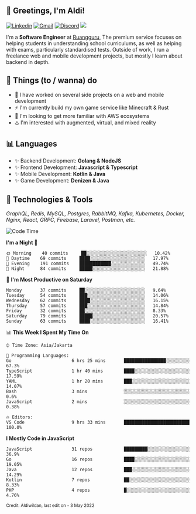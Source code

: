 <!-- Greetings -->
## 👋 Greetings, I'm Aldi!

<!-- Social Media -->
[![Linkedin](https://img.shields.io/badge/-aldiwildan-blue?style=flat&logo=Linkedin&logoColor=white)](https://www.linkedin.com/in/aldiwildan/)
[![Gmail](https://img.shields.io/badge/-aldiwild77@gmail.com-c14438?style=flat&logo=Gmail&logoColor=white)](mailto:aldiwild77@gmail.com)
[![Discord](https://img.shields.io/badge/-Chroma-5663F7?style=flat&logo=Discord&logoColor=white)](https://discord.gg/BUxraQ8)
![](https://komarev.com/ghpvc/?username=aldiwildan77&label=Visitor&color=2bbc8a)

<!-- Introduction -->
I'm a **Software Engineer** at [Ruangguru](https://ruangguru.com), The premium service focuses on helping students in understanding school curriculums, as well as helping with exams, particularly standardised tests. Outside of work, I run a freelance web and mobile development projects, but mostly I learn about backend in depth.

## 📃 Things (to / wanna) do
- 🐝 I have worked on several side projects on a web and mobile development
- ⚡ I'm currently build my own game service like Minecraft & Rust
- 🌱 I'm looking to get more familiar with AWS ecosystems
- ♨️ I'm interested with augmented, virtual, and mixed reality

## 📊 Languages
- ✨ Backend Development: **Golang & NodeJS**
- ✨ Frontend Development: **Javascript & Typescript**
- ✨ Mobile Development: **Kotlin & Java**
- ✨ Game Development: **Denizen & Java**

## 🔧 Technologies & Tools
*GraphQL, Redis, MySQL, Postgres, RabbitMQ, Kafka, Kubernetes, Docker, Nginx, React, GRPC, Firebase, Laravel, Postman, etc.*

<!--START_SECTION:waka-->
![Code Time](http://img.shields.io/badge/Code%20Time-0%20secs-blue)

**I'm a Night 🦉** 

```text
🌞 Morning    40 commits     ██░░░░░░░░░░░░░░░░░░░░░░░   10.42% 
🌆 Daytime    69 commits     ████░░░░░░░░░░░░░░░░░░░░░   17.97% 
🌃 Evening    191 commits    ████████████░░░░░░░░░░░░░   49.74% 
🌙 Night      84 commits     █████░░░░░░░░░░░░░░░░░░░░   21.88%

```
📅 **I'm Most Productive on Saturday** 

```text
Monday       37 commits     ██░░░░░░░░░░░░░░░░░░░░░░░   9.64% 
Tuesday      54 commits     ███░░░░░░░░░░░░░░░░░░░░░░   14.06% 
Wednesday    62 commits     ████░░░░░░░░░░░░░░░░░░░░░   16.15% 
Thursday     57 commits     ███░░░░░░░░░░░░░░░░░░░░░░   14.84% 
Friday       32 commits     ██░░░░░░░░░░░░░░░░░░░░░░░   8.33% 
Saturday     79 commits     █████░░░░░░░░░░░░░░░░░░░░   20.57% 
Sunday       63 commits     ████░░░░░░░░░░░░░░░░░░░░░   16.41%

```


📊 **This Week I Spent My Time On** 

```text
⌚︎ Time Zone: Asia/Jakarta

💬 Programming Languages: 
Go                       6 hrs 25 mins       ████████████████░░░░░░░░░   67.3% 
TypeScript               1 hr 40 mins        ████░░░░░░░░░░░░░░░░░░░░░   17.59% 
YAML                     1 hr 20 mins        ███░░░░░░░░░░░░░░░░░░░░░░   14.07% 
Bash                     3 mins              ░░░░░░░░░░░░░░░░░░░░░░░░░   0.6% 
JavaScript               2 mins              ░░░░░░░░░░░░░░░░░░░░░░░░░   0.38%

🔥 Editors: 
VS Code                  9 hrs 33 mins       █████████████████████████   100.0%

```

**I Mostly Code in JavaScript** 

```text
JavaScript               31 repos            █████████░░░░░░░░░░░░░░░░   36.9% 
Go                       16 repos            ████░░░░░░░░░░░░░░░░░░░░░   19.05% 
Java                     12 repos            ███░░░░░░░░░░░░░░░░░░░░░░   14.29% 
Kotlin                   7 repos             ██░░░░░░░░░░░░░░░░░░░░░░░   8.33% 
PHP                      4 repos             █░░░░░░░░░░░░░░░░░░░░░░░░   4.76%

```



<!--END_SECTION:waka-->

<sub>Credit: Aldiwildan, last edit on - 3 May 2022</sub>
